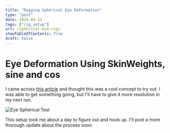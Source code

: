 ```yaml
---
title: "Rigging Spherical Eye Deformation"
type: "post"
date: 2024-04-23
tags: ["rig_setup"]
url: /spherical-eye-rig/
showTableOfContents: True
draft: False
---
```


# Eye Deformation Using SkinWeights, sine and cos

I came across [this article](https://rigmarolestudio.com/rigging-spherical-eyes/) and thought this was a cool concept to try out. I was able to get something going, but I'll have to give it more resolution in my next run. 

![Eye Spherical Test](/images/eye_spherical_test.gif)

This setup took me about a day to figure out and hook up. I'll post a more thorough update about the process soon.